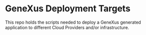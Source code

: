 # GeneXus Deployment Targets

This repo holds the scripts needed to deploy a GeneXus generated application to different Cloud Providers and/or infrastructure. 
